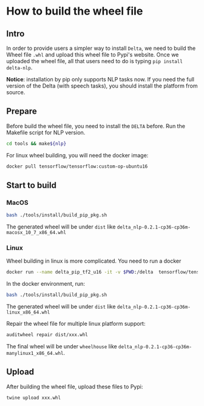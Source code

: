 # How to build the wheel file

## Intro

In order to provide users a simpler way to install `Delta`, we need to
build the Wheel file `.whl` and upload this wheel file to Pypi's
website. Once we uploaded the wheel file, all that users need to do is
typing `pip install delta-nlp`.

**Notice**: installation by pip only supports NLP tasks now. If you need the
full version of the Delta (with speech tasks), you should install the
platform from source.

## Prepare

Before build the wheel file, you need to install the `DELTA` before. Run the Makefile script for NLP version.

```bash
cd tools && make${nlp}
```

For linux wheel building, you will need the docker image:

```bash
docker pull tensorflow/tensorflow:custom-op-ubuntu16
```

## Start to build

### MacOS

```bash
bash ./tools/install/build_pip_pkg.sh
```

The generated wheel will be under `dist` like
`delta_nlp-0.2.1-cp36-cp36m-macosx_10_7_x86_64.whl`

### Linux

Wheel building in linux is more complicated. You need to run a docker 

```bash
docker run --name delta_pip_tf2_u16 -it -v $PWD:/delta  tensorflow/tensorflow:custom-op-ubuntu16 /bin/bash
```

In the docker environment, run:

```bash
bash ./tools/install/build_pip_pkg.sh
```

The generated wheel will be under `dist` like
`delta_nlp-0.2.1-cp36-cp36m-linux_x86_64.whl`

Repair the wheel file for multiple linux platform support:

```bash
auditwheel repair dist/xxx.whl
```

The final wheel will be under `wheelhouse` like
`delta_nlp-0.2.1-cp36-cp36m-manylinux1_x86_64.whl`.

## Upload

After building the wheel file, upload these files to Pypi:

```
twine upload xxx.whl
```
